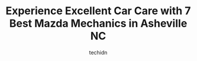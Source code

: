 ---
layout: ampstory
image: https://images.unsplash.com/photo-1635433868513-afc621b81834?ixlib=rb-4.0.3&ixid=MnwxMjA3fDB8MHxwaG90by1wYWdlfHx8fGVufDB8fHx8&auto=format&fit=crop&w=640&h=853&q=80
author: techidn
featured: false
description: When it comes to maintaining and repairing your vehicle in Asheville NC, USA, you deserve nothing but the best. Thats why the 7 best Mazda Mechanic in the area are here to offer their exper
title: Experience Excellent Car Care with 7 Best Mazda Mechanics in Asheville NC
cover:
   title: Experience Excellent Car Care with 7 Best Mazda Mechanics in Asheville NC
   subtitle: Rickpate
   background: https://images.unsplash.com/photo-1635433868513-afc621b81834?ixlib=rb-4.0.3&ixid=MnwxMjA3fDB8MHxwaG90by1wYWdlfHx8fGVufDB8fHx8&auto=format&fit=crop&w=640&h=853&q=80

pages: 
 - layout: thirds
   top: <h1>#1 Jimmys Automotive Center</h1>
   bottom: "<p>JT is consistently EXCEPTIONAL! Jimmys always goes above and beyond to help its customers stay safe in whatever age auto they drive...their service techs are well-train</p>"
   background: https://www.knot35.com/toplist/wp-content/uploads/2023/06/best-mazda-mechanic-1-in-asheville-nc-1685835794.jpeg
   backgroundblur: true
 - layout: thirds
   top: <h1>#2 Affordable Mufflers & Brakes Inc.</h1>
   bottom: "<p>275 Haywood St, Asheville, NC 28801, United States</p>"
   background: https://www.knot35.com/toplist/wp-content/uploads/2023/06/best-mazda-mechanic-2-in-asheville-nc-1685835794.jpeg
   cta:
      link: https://www.knot35.com/toplist/experience-excellent-car-care-with-7-best-mazda-mechanics-in-asheville-nc/
      text: Experience Excellent Car Care with 7 Best Mazda Mechanics in Asheville NC
 - layout: thirds
   top: <h1>#3 Precision International</h1>
   bottom: "<p>23 Sardis Rd, Asheville, NC 28806, United States</p>"
   background: https://www.knot35.com/toplist/wp-content/uploads/2023/06/best-mazda-mechanic-3-in-asheville-nc-1685835795.jpeg
   cta:
      link: https://www.knot35.com/toplist/experience-excellent-car-care-with-7-best-mazda-mechanics-in-asheville-nc/
      text: Experience Excellent Car Care with 7 Best Mazda Mechanics in Asheville NC
 - layout: thirds
   top: <h1>#4 Sweeten Creek Automotive</h1>
   bottom: "<p>1269 Sweeten Creek Rd, Asheville, NC 28803, United States</p>"
   background: https://images.unsplash.com/photo-1574169208507-84376144848b?ixlib=rb-4.0.3&ixid=MnwxMjA3fDB8MHxwaG90by1wYWdlfHx8fGVufDB8fHx8&auto=format&fit=crop&w=640&h=853&q=80
   cta:
      link: https://www.knot35.com/toplist/experience-excellent-car-care-with-7-best-mazda-mechanics-in-asheville-nc/
      text: Experience Excellent Car Care with 7 Best Mazda Mechanics in Asheville NC
 - layout: thirds
   top: <h1>#5 Pro Automotive</h1>
   bottom: "<p>3113 Sweeten Creek Rd, Asheville, NC 28803, United States</p>"
   background: https://images.unsplash.com/photo-1567360425618-1594206637d2?ixlib=rb-4.0.3&ixid=MnwxMjA3fDB8MHxwaG90by1wYWdlfHx8fGVufDB8fHx8&auto=format&fit=crop&w=640&h=853&q=80
   cta:
      link: https://www.knot35.com/toplist/experience-excellent-car-care-with-7-best-mazda-mechanics-in-asheville-nc/
      text: Experience Excellent Car Care with 7 Best Mazda Mechanics in Asheville NC
 - layout: thirds
   top: <h1>#6 Harrys On The Hill Service</h1>
   bottom: "<p>819 Patton Ave, Asheville, NC 28806, United States</p>"
   background: https://images.unsplash.com/photo-1620421680010-0766ff230392?ixlib=rb-4.0.3&ixid=MnwxMjA3fDB8MHxwaG90by1wYWdlfHx8fGVufDB8fHx8&auto=format&fit=crop&w=640&h=853&q=80
   cta:
      link: https://www.knot35.com/toplist/experience-excellent-car-care-with-7-best-mazda-mechanics-in-asheville-nc/
      text: Experience Excellent Car Care with 7 Best Mazda Mechanics in Asheville NC
 - layout: thirds
   top: <h1>#7 Cox Auto Service</h1>
   bottom: "<p>144 Druid Dr, Asheville, NC 28806, United States</p>"
   background: https://images.unsplash.com/photo-1599422314077-f4dfdaa4cd09?ixlib=rb-4.0.3&ixid=MnwxMjA3fDB8MHxwaG90by1wYWdlfHx8fGVufDB8fHx8&auto=format&fit=crop&w=640&h=853&q=80
   cta:
      link: https://www.knot35.com/toplist/experience-excellent-car-care-with-7-best-mazda-mechanics-in-asheville-nc/
      text: Experience Excellent Car Care with 7 Best Mazda Mechanics in Asheville NC
 - layout: thirds
   middle: Continue reading...
   background: https://images.unsplash.com/photo-1561679660-d00ee1e0dc8e?ixlib=rb-4.0.3&ixid=MnwxMjA3fDB8MHxwaG90by1wYWdlfHx8fGVufDB8fHx8&auto=format&fit=crop&w=640&h=853&q=80
   cta:
      link: https://www.knot35.com/toplist/experience-excellent-car-care-with-7-best-mazda-mechanics-in-asheville-nc/
      text: Experience Excellent Car Care with 7 Best Mazda Mechanics in Asheville NC
      
---